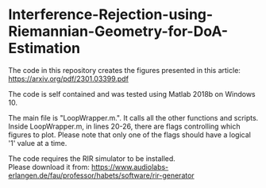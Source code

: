 # Interference-Rejection-using-Riemannian-Geometry-for-DoA-Estimation

The code in this repository creates the figures presented in this article:
https://arxiv.org/pdf/2301.03399.pdf

The code is self contained and was tested using Matlab 2018b on Windows 10.

The main file is "LoopWrapper.m.". It calls all the other functions and scripts.
Inside LoopWrapper.m, in lines 20-26, there are flags controlling which figures to plot. 
Please note that only one of the flags should have a logical '1' value at a time. 

The code requires the RIR simulator to be installed.  
Please download it from:
https://www.audiolabs-erlangen.de/fau/professor/habets/software/rir-generator
